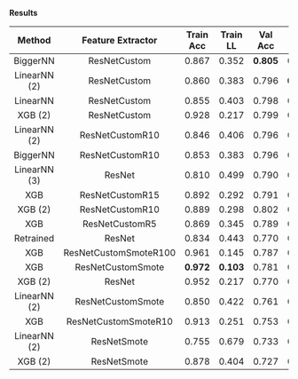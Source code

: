 **Results**
  
| Method             |   Feature Extractor   | Train Acc | Train LL  |  Val Acc  |   Val LL  |  Test Acc |  Test LL  |   Cmp LL   |
| :----------------: | :-------------------: | :-------: | :-------: | :-------: | :-------: | :-------: | :-------: | :--------: |
| BiggerNN           | ResNetCustom          |   0.867   |   0.352   | **0.805** |   0.538   | **0.805** | **0.499** |   0.5290   |
| LinearNN (2)       | ResNetCustom          |   0.860   |   0.383   |   0.796   | **0.528** |   0.802   |   0.500   | **0.5201** |
| LinearNN           | ResNetCustom          |   0.855   |   0.403   |   0.798   |   0.529   |   0.801   |   0.505   |   0.5231   |
| XGB (2)            | ResNetCustom          |   0.928   |   0.217   |   0.799   |   0.565   | **0.805** |   0.517   |     -      |
| LinearNN (2)       | ResNetCustomR10       |   0.846   |   0.406   |   0.796   |   0.548   |   0.800   |   0.521   |     -      |
| BiggerNN           | ResNetCustomR10       |   0.853   |   0.383   |   0.796   |   0.558   |   0.791   |   0.526   |     -      |
| LinearNN (3)       | ResNet                |   0.810   |   0.499   |   0.790   |   0.561   |   0.793   |   0.535   |     -      |
| XGB                | ResNetCustomR15       |   0.892   |   0.292   |   0.791   |   0.575   |   0.796   |   0.541   |     -      |
| XGB (2)            | ResNetCustomR10       |   0.889   |   0.298   |   0.802   |   0.574   | **0.805** |   0.541   |     -      |
| XGB                | ResNetCustomR5        |   0.869   |   0.345   |   0.789   |   0.582   |   0.798   |   0.547   |     -      |
| Retrained          | ResNet                |   0.834   |   0.443   |   0.770   |   0.590   |   0.785   |   0.553   |     -      |
| XGB                | ResNetCustomSmoteR100 |   0.961   |   0.145   |   0.787   |   0.595   |   0.786   |   0.567   |     -      |
| XGB                | ResNetCustomSmote     | **0.972** | **0.103** |   0.781   |   0.623   |   0.798   |   0.574   |     -      |
| XGB (2)            | ResNet                |   0.952   |   0.217   |   0.770   |   0.596   |   0.778   |   0.582   |     -      |
| LinearNN (2)       | ResNetCustomSmote     |   0.850   |   0.422   |   0.761   |   0.590   |   0.778   |   0.583   |     -      |
| XGB                | ResNetCustomSmoteR10  |   0.913   |   0.251   |   0.753   |   0.672   |   0.760   |   0.630   |     -      |
| LinearNN (2)       | ResNetSmote           |   0.755   |   0.679   |   0.733   |   0.721   |   0.753   |   0.705   |     -      |
| XGB (2)            | ResNetSmote           |   0.878   |   0.404   |   0.727   |   0.769   |   0.722   |   0.738   |     -      |
